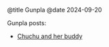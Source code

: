 @title Gunpla @date 2024-09-20

Gunpla posts:

  - [Chuchu and her buddy]({{relativelink}}pages/chuchu.html)

